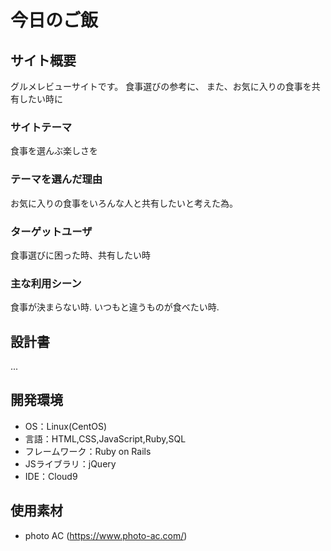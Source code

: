 # 今日のご飯

## サイト概要
グルメレビューサイトです。
食事選びの参考に、
また、お気に入りの食事を共有したい時に

### サイトテーマ
食事を選んぶ楽しさを

### テーマを選んだ理由
お気に入りの食事をいろんな人と共有したいと考えた為。

### ターゲットユーザ
食事選びに困った時、共有したい時

### 主な利用シーン
食事が決まらない時. 
いつもと違うものが食べたい時. 

## 設計書
...

## 開発環境
- OS：Linux(CentOS)
- 言語：HTML,CSS,JavaScript,Ruby,SQL
- フレームワーク：Ruby on Rails
- JSライブラリ：jQuery
- IDE：Cloud9

## 使用素材
- photo AC (https://www.photo-ac.com/)
